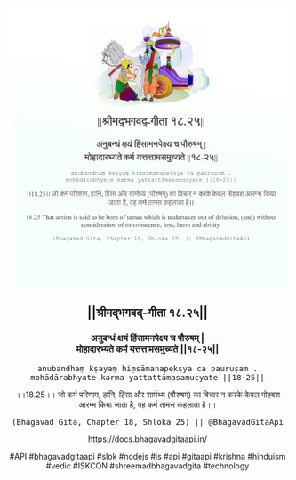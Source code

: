 <img src="../../asset/BG_18_25.png"/>
<center><h2>||श्रीमद्‍भगवद्‍-गीता १८.२५||</h2>
<h3>अनुबन्धं क्षयं हिंसामनपेक्ष्य च पौरुषम् |<br/>मोहादारभ्यते कर्म यत्तत्तामसमुच्यते ||१८-२५||</h3>
<pre>anubandhaṃ kṣayaṃ hiṃsāmanapekṣya ca pauruṣam .<br/>mohādārabhyate karma yattattāmasamucyate ||18-25||</pre>
<p>।।18.25।। जो कर्म परिणाम, हानि, हिंसा और सार्मथ्य (पौरुषम्) का विचार न करके केवल मोहवश आरम्भ किया जाता है, वह कर्म तामस कहलाता है।।</p>
<pre>(Bhagavad Gita, Chapter 18, Shloka 25) || @BhagavadGitaApi</pre><p>https://docs.bhagavadgitaapi.in/</p><p>#API #bhagavadgitaapi #slok #nodejs #js #api #gitaapi #krishna #hinduism #vedic #ISKCON #shreemadbhagavadgita #technology</p></center>